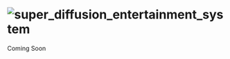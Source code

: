 # ![super_diffusion_entertainment_system](https://user-images.githubusercontent.com/2351327/211164840-d5008e92-c802-4f09-8f11-93f2372afa66.png)
Coming Soon
